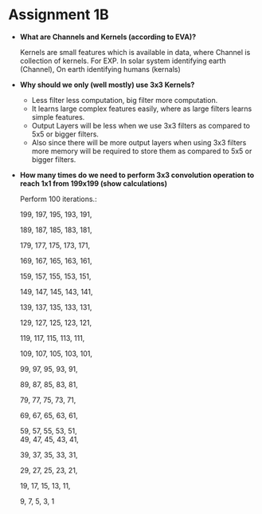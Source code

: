 # Assignment 1B

* **What are Channels and Kernels (according to EVA)?**

  Kernels are small features which is available in data, where Channel is collection of kernels. For EXP. In solar system identifying earth (Channel), On earth identifying humans (kernals)

* **Why should we only (well mostly) use 3x3 Kernels?**

  - Less filter less computation, big filter more computation.
  - It learns large complex features easily, where as large filters learns simple features.
  - Output Layers will be less when we use 3x3 filters as compared to 5x5 or bigger filters.
  - Also since there will be more output layers when using 3x3 filters more memory will be required to store them as compared to 5x5 or bigger filters.

* **How many times do we need to perform 3x3 convolution operation to reach 1x1 from 199x199 (show calculations)** 

  Perform 100 iterations.:

  199, 197, 195, 193, 191, 	
  
  189, 187, 185, 183, 181, 	
  
  179, 177, 175, 173, 171, 	
  
  169, 167, 165, 163, 161, 	
  
  159, 157, 155, 153, 151, 	
  
  149, 147, 145, 143, 141, 	
  
  139, 137, 135, 133, 131,  	
  
  129, 127, 125, 123, 121, 	
  
  119, 117, 115, 113, 111,	
  
  109, 107, 105, 103, 101, 	
  
  99, 97, 95, 93, 91,	 
  
  89, 87, 85, 83, 81,	
  
  79, 77, 75, 73, 71,	
  
  69, 67, 65, 63, 61,	
  
  59, 57, 55, 53, 51, 		
  49, 47, 45, 43, 41,	
  
  39, 37, 35, 33, 31,	
  
  29, 27, 25, 23, 21,	
  
  19, 17, 15, 13, 11,	
  
  9, 7, 5, 3, 1

  

